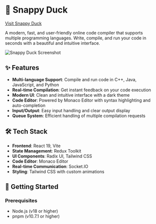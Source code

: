 # 🦆 Snappy Duck

[Visit Snappy Duck](https://snappyduck.me)

A modern, fast, and user-friendly online code compiler that supports multiple programming languages. Write, compile, and run your code in seconds with a beautiful and intuitive interface.

![Snappy Duck Screenshot](https://github.com/user-attachments/assets/6c66d0ad-abff-4220-814e-2abe970b2d79)

## ✨ Features

- **Multi-language Support**: Compile and run code in C++, Java, JavaScript, and Python
- **Real-time Compilation**: Get instant feedback on your code execution
- **Modern UI**: Clean and intuitive interface with a dark theme
- **Code Editor**: Powered by Monaco Editor with syntax highlighting and auto-completion
- **Input/Output**: Easy input handling and clear output display
- **Queue System**: Efficient handling of multiple compilation requests

## 🛠️ Tech Stack

- **Frontend**: React 19, Vite
- **State Management**: Redux Toolkit
- **UI Components**: Radix UI, Tailwind CSS
- **Code Editor**: Monaco Editor
- **Real-time Communication**: Socket.IO
- **Styling**: Tailwind CSS with custom animations

## 🚀 Getting Started

### Prerequisites

- Node.js (v18 or higher)
- pnpm (v10.7.1 or higher)
